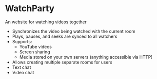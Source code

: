 WatchParty
====

An website for watching videos together

* Synchronizes the video being watched with the current room
* Plays, pauses, and seeks are synced to all watchers
* Supports:
  * YouTube videos
  * Screen sharing
  * Media stored on your own servers (anything accessible via HTTP)
* Allows creating multiple separate rooms for users
* Text chat
* Video chat